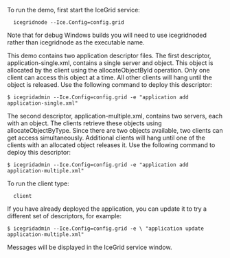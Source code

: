 To run the demo, first start the IceGrid service:

      icegridnode --Ice.Config=config.grid

Note that for debug Windows builds you will need to use icegridnoded
rather than icegridnode as the executable name.

This demo contains two application descriptor files. The first
descriptor, application-single.xml, contains a single server and
object. This object is allocated by the client using the
allocateObjectById operation. Only one client can access this object
at a time. All other clients will hang until the object is released.
Use the following command to deploy this descriptor:

    $ icegridadmin --Ice.Config=config.grid -e "application add application-single.xml"

The second descriptor, application-multiple.xml, contains two servers,
each with an object. The clients retrieve these objects using
allocateObjectByType. Since there are two objects available, two
clients can get access simultaneously. Additional clients will hang
until one of the clients with an allocated object releases it. Use the
following command to deploy this descriptor:

    $ icegridadmin --Ice.Config=config.grid -e "application add application-multiple.xml"

To run the client type:

      client

If you have already deployed the application, you can update it to try
a different set of descriptors, for example:

    $ icegridadmin --Ice.Config=config.grid -e \ "application update application-multiple.xml"

Messages will be displayed in the IceGrid service window.
